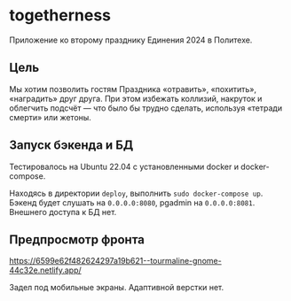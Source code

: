 # togetherness

Приложение ко второму празднику Единения 2024 в Политехе.

## Цель

Мы хотим позволить гостям Праздника «отравить», «похитить», «наградить» друг друга. При этом избежать коллизий, накруток и облегчить подсчёт — что было бы трудно сделать, используя «тетради смерти» или жетоны.

## Запуск бэкенда и БД

Тестировалось на Ubuntu 22.04 с установленными docker и docker-compose.

Находясь в директории `deploy`, выполнить `sudo docker-compose up`. Бэкенд будет слушать на `0.0.0.0:8080`, pgadmin на `0.0.0.0:8081`. Внешнего доступа к БД нет.


## Предпросмотр фронта

https://6599e62f482624297a19b621--tourmaline-gnome-44c32e.netlify.app/

Задел под мобильные экраны. Адаптивной верстки нет.
